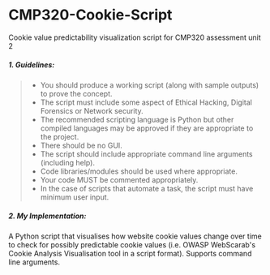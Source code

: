 # CMP320-Cookie-Script
Cookie value predictability visualization script for CMP320 assessment unit 2

##### 1. Guidelines:

> - You should produce a working script (along with sample outputs) to prove the concept.
> - The script must include some aspect of Ethical Hacking, Digital Forensics or Network security.
> - The recommended scripting language is Python but other compiled languages may be approved if they are appropriate to the project.
> - There should be no GUI.
> - The script should include appropriate command line arguments (including help).
> - Code libraries/modules should be used where appropriate.
> - Your code MUST be commented appropriately.
> - In the case of scripts that automate a task, the script must have minimum user input.

##### 2. My Implementation:
A Python script that visualises how website cookie values change over time to check for possibly predictable cookie values (i.e. OWASP WebScarab's Cookie Analysis Visualisation tool in a script format). Supports command line arguments.
